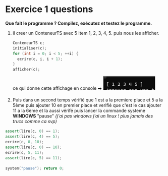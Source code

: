 Exercice 1 questions
=======

**Que fait le programme ? Compilez, exécutez et testez le programme.**

1. il creer un ConteneurTS avec 5 Item 1, 2, 3, 4, 5. puis nous les afficher. 
   
   ```cpp
   ConteneurTS c;
   initialiser(c);
   for (int i = 0; i < 5; ++i) {
     ecrire(c, i, i + 1);
   }
   afficher(c);
   ```
   
   ce qui donne cette affichage en console ➡️ ![](out1.png)

2.  Puis dans un second temps 
   vérifié que 1 est a la premiere place et 5 a la 5ème
   puis ajouter 10 en premier place et verifié que c'est le cas
   ajouter 11 a la 6ème et la aussi vérifé puis lancer la commande systeme **WINDOWS** "pause" *(j'ai pas windows j'ai un linux ! plus jamais des trucs comme ca svp)*
   
   ```cpp
   assert(lire(c, 0) == 1);
   assert(lire(c, 4) == 5);
   ecrire(c, 0, 10);
   assert(lire(c, 0) == 10);
   ecrire(c, 5, 11);
   assert(lire(c, 5) == 11);
   
   system("pause"); return 0;
   ```
